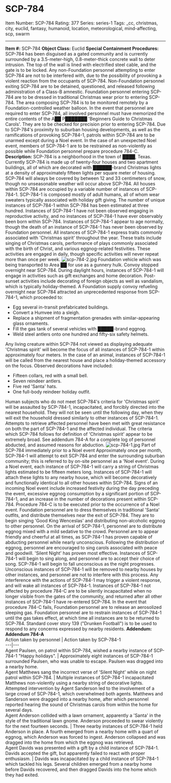 # SCP-784
Item Number: SCP-784
Rating: 377
Series: series-1
Tags: _cc, christmas, city, euclid, fantasy, humanoid, location, meteorological, mind-affecting, scp, swarm

---

**Item #:** SCP-784
**Object Class:** Euclid
**Special Containment Procedures:** SCP-784 has been disguised as a gated community and is currently surrounded by a 3.5-meter-high, 0.8-meter-thick concrete wall to deter intrusion. The top of the wall is lined with electrified steel cable, and the gate is to be locked. Any non-Foundation personnel attempting to enter SCP-784 are not to be interfered with, due to the possibility of provoking a violent reaction from the occupants of SCP-784. Non-Foundation personnel exiting SCP-784 are to be detained, questioned, and released following administration of a Class-B amnestic. Foundation personnel entering SCP-784 are to be dressed in traditional Christmas wear prior to entering SCP-784.
The area composing SCP-784 is to be monitored remotely by a Foundation-controlled weather balloon. In the event that personnel are required to enter SCP-784, all involved personnel must have memorized the entire contents of the A██ P███████ 'Beginners Guide to Christmas Carols'. They are to be checked for precision prior to entering SCP-784. Due to SCP-784's proximity to suburban housing developments, as well as the ramifications of provoking SCP-784-1, patrols within SCP-784 are to be unarmed except during a Noel event. In the case of an unexpected Noel event, members of SCP-784-1 are to be restrained as non-violently as possible while Foundation personnel prepare procedure 784-C.
**Description:** SCP-784 is a neighborhood in the town of ████, Texas. Currently SCP-784 is made up of twenty-four houses and two apartment buildings, all of which are decorated with ██████-brand Christmas lights at a density of approximately fifteen lights per square meter of housing. SCP-784 will always be covered by between 12 and 33 centimeters of snow, though no unseasonable weather will occur above SCP-784.
All houses within SCP-784 are occupied by a variable number of instances of SCP-784-1. SCP-784-1 is composed mostly of adult humans, all of whom wear sweaters typically associated with holiday gift giving. The number of unique instances of SCP-784-1 within SCP-784 has been estimated at three hundred. Instances of SCP-784-1 have not been observed engaging in reproductive activity, and no instances of SCP-784-1 have ever observably been born within SCP-784. Instances of SCP-784-1 appear to age normally, though the death of an instance of SCP-784-1 has never been observed by Foundation personnel.
All instances of SCP-784-1 express traits commonly associated with 'Christmas spirit' throughout the year. These traits include singing of Christmas carols, performance of plays commonly associated with the birth of Christ, and various eggnog-related festivities. These activities are engaged in daily, though specific activities will never repeat more than once per week.
![scp-784-2.jpg](https://scp-wiki.wdfiles.com/local--files/scp-784/scp-784-2.jpg)
Foundation vehicle which was being transported to Area ██ for use as a gunnery hulk. Convoy stopped overnight near SCP-784.
During daylight hours, instances of SCP-784-1 will engage in activities such as gift exchanges and home decoration. Post-sunset activities include decorating of foreign objects as well as vandalism, which is typically holiday-themed. A Foundation supply convoy refueling overnight near SCP-784 attracted an unprecedented response from SCP-784-1, which proceeded to:
  * Egg several in-transit prefabricated buildings.
  * Convert a Humvee into a sleigh.
  * Replace a shipment of fragmentation grenades with similar-appearing glass ornaments.
  * Fill the gas tank of several vehicles with █████-brand eggnog.
  * Weld steel antlers onto one hundred and fifty-six safety helmets.

Any living creature within SCP-784 not viewed as displaying adequate 'Christmas spirit' will become the focus of all instances of SCP-784-1 within approximately four meters. In the case of an animal, instances of SCP-784-1 will be called from the nearest house and place a holiday-themed accessory on the focus. Observed decorations have included:
  * Fifteen collars, red with a small bell.
  * Seven reindeer antlers.
  * Five red 'Santa' hats.
  * One full-body reindeer holiday outfit.

Human subjects who do not meet SCP-784's criteria for 'Christmas spirit' will be assaulted by SCP-784-1, incapacitated, and forcibly directed into the nearest household. They will not be seen until the following day, when they will exit the household dressed similarly to other instances of SCP-784-1. Attempts to retrieve affected personnel have been met with great resistance on both the part of SCP-784-1 and the affected individual.
The criteria which SCP-784 follows for definition of 'Christmas spirit' appear to be extremely broad. See addendum 784-A for a complete log of personnel abducted, and assumed reasons for abduction.
![scp-784-1.jpg](https://scp-wiki.wdfiles.com/local--files/scp-784/scp-784-1.jpg)
Part of SCP-784 immediately prior to a Noel event
Approximately once per month, SCP-784-1 will attempt to exit SCP-784 and enter the surrounding suburban community; this is referred to by on-site personnel as a 'Noel event'. During a Noel event, each instance of SCP-784-1 will carry a string of Christmas lights estimated to be fifteen meters long. Instances of SCP-784-1 will attach these lights to any nearby house, which will become decoratively and functionally identical to all other houses within SCP-784. Signs of an incoming Noel event include increased festivity during the day preceding the event, excessive eggnog consumption by a significant portion of SCP-784-1, and an increase in the number of decorations present within SCP-784.
Procedure 784-C is to be executed prior to the occurrence of a Noel event. Foundation personnel are to dress themselves in traditional 'Santa' outfits, and distribute themselves near the exit of SCP-784. They are to begin singing 'Good King Wenceslas' and distributing non-alcoholic eggnog to other personnel. On the arrival of SCP-784-1, personnel are to distribute eggnog mixed with a mild sedative to the crowd. Personnel are to appear friendly and cheerful at all times, as SCP-784-1 has proven capable of abducting personnel while nearly unconscious.
Following the distribution of eggnog, personnel are encouraged to sing carols associated with peace and goodwill. 'Silent Night' has proven most effective. Instances of SCP-784-1 will begin to sing along, and personnel are to accept their choice of song. SCP-784-1 will begin to fall unconscious as the night progresses. Unconscious instances of SCP-784-1 will be removed to nearby houses by other instances, and personnel are not to interfere with this process. Any interference with the actions of SCP-784-1 may trigger a violent response, and will wake all instances of SCP-784-1.
Instances of SCP-784-1 not affected by procedure 784-C are to be silently incapacitated when no longer visible from the gates of the community, and returned after all other instances of SCP-784-1 have re-entered SCP-784.
In the event that procedure 784-C fails, Foundation personnel are to release an aerosolized sleeping gas. Foundation personnel are to restrain instances of SCP-784-1 until the gas takes effect, at which time all instances are to be returned to SCP-784. Standard cover story 139 ("Drunken Football") is to be used to respond to any concerns expressed by nearby residents.
**Addendum:**
**Addendum 784-A**  
Action taken by personnel | Action taken by SCP-784-1  
---|---  
Agent Paulsen, on patrol within SCP-784, wished a nearby instance of SCP-784-1 "Happy holidays". | Approximately eight instances of SCP-784-1 surrounded Paulsen, who was unable to escape. Paulsen was dragged into a nearby home.  
Agent Matthews sang the incorrect verse of 'Silent Night' while on night patrol within SCP-784. | Multiple instances of SCP-784-1 incapacitated Matthews non-violently using a nearby string of decorative lights. Attempted intervention by Agent Sanderson led to the involvement of a large crowd of SCP-784-1, which overwhelmed both agents. Matthews and Sanderson were dragged into a nearby home, after which personnel reported hearing the sound of Christmas carols from within the home for several days.  
Agent Anderson collided with a lawn ornament, apparently a 'Santa' in the style of the traditional lawn gnome. Anderson proceeded to swear violently for the next fourteen seconds. | Three nearby instances of SCP-784-1 held Anderson in place. A fourth emerged from a nearby home with a quart of eggnog, which Anderson was forced to ingest. Anderson collapsed and was dragged into the home from which the eggnog was retrieved.  
Agent Davids was presented with a gift by a child instance of SCP-784-1. Davids accepted the gift, but apparently failed to react with proper enthusiasm. | Davids was incapacitated by a child instance of SCP-784-1 which tackled his legs. Several children emerged from a nearby home before Davids recovered, and then dragged Davids into the home which they had exited.